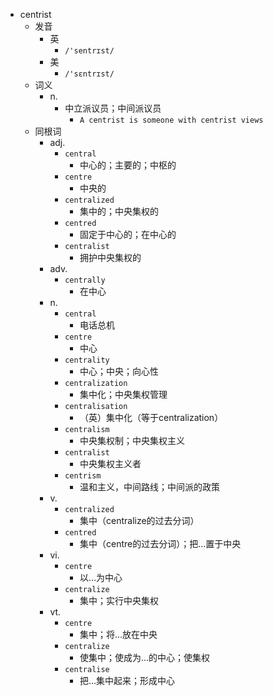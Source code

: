 - centrist
  - 发音
    - 英
      - `/'sentrɪst/`
    - 美
      - `/'sɛntrɪst/`
  - 词义
    - n.
      - 中立派议员；中间派议员
        - `A centrist is someone with centrist views`
  - 同根词
    - adj.
      - `central`
        - 中心的；主要的；中枢的
      - `centre`
        - 中央的
      - `centralized`
        - 集中的；中央集权的
      - `centred`
        - 固定于中心的；在中心的
      - `centralist`
        - 拥护中央集权的
    - adv.
      - `centrally`
        - 在中心
    - n.
      - `central`
        - 电话总机
      - `centre`
        - 中心
      - `centrality`
        - 中心；中央；向心性
      - `centralization`
        - 集中化；中央集权管理
      - `centralisation`
        - （英）集中化（等于centralization）
      - `centralism`
        - 中央集权制；中央集权主义
      - `centralist`
        - 中央集权主义者
      - `centrism`
        - 温和主义，中间路线；中间派的政策
    - v.
      - `centralized`
        - 集中（centralize的过去分词）
      - `centred`
        - 集中（centre的过去分词）；把…置于中央
    - vi.
      - `centre`
        - 以…为中心
      - `centralize`
        - 集中；实行中央集权
    - vt.
      - `centre`
        - 集中；将…放在中央
      - `centralize`
        - 使集中；使成为…的中心；使集权
      - `centralise`
        - 把…集中起来；形成中心
